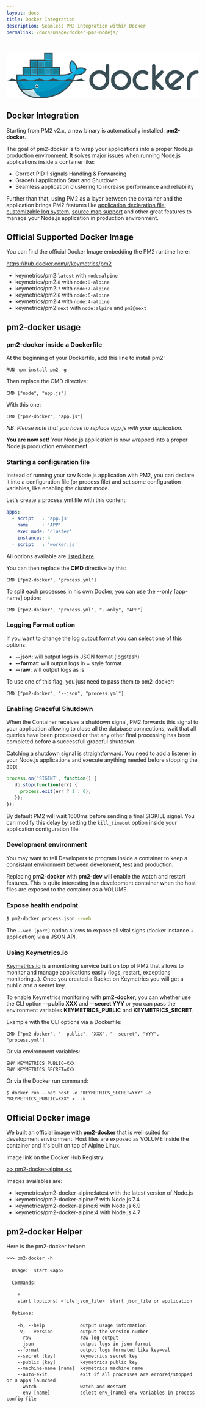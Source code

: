 ```yaml
---
layout: docs
title: Docker Integration
description: Seamless PM2 integration within Docker
permalink: /docs/usage/docker-pm2-nodejs/
---
```


<center style="margin-top: 28px; margin-bottom: 23px">
<img src="/images/docker_logo.png" title="Docker PM2 Node.js"/>
</center>

## Docker Integration

Starting from PM2 v2.x, a new binary is automatically installed: **pm2-docker**.

The goal of pm2-docker is to wrap your applications into a proper Node.js production environment. It solves major issues when running Node.js applications inside a container like:

- Correct PID 1 signals Handling & Forwarding
- Graceful application Start and Shutdown
- Seamless application clustering to increase performance and reliability

Further than that, using PM2 as a layer between the container and the application brings PM2 features like [application declaration file](/docs/usage/application-declaration/), [customizable log system](/docs/usage/log-management/), [source map support](/docs/usage/source-map-support/) and other great features to manage your Node.js application in production environment.

## Official Supported Docker Image

You can find the official Docker Image embedding the PM2 runtime here:

https://hub.docker.com/r/keymetrics/pm2


- keymetrics/pm2:`latest` with `node:alpine`
- keymetrics/pm2:`8` with `node:8-alpine`
- keymetrics/pm2:`7` with `node:7-alpine`
- keymetrics/pm2:`6` with `node:6-alpine`
- keymetrics/pm2:`4` with `node:4-alpine`
- keymetrics/pm2:`next` with `node:alpine` and `pm2@next`

## pm2-docker usage

### pm2-docker inside a Dockerfile

At the beginning of your Dockerfile, add this line to install pm2:

```
RUN npm install pm2 -g
```

Then replace the CMD directive:

```
CMD ["node", "app.js"]
```

With this one:

```
CMD ["pm2-docker", "app.js"]
```

*NB: Please note that you have to replace app.js with your application.*

**You are now set!** Your Node.js application is now wrapped into a proper Node.js production environment.

### Starting a configuration file

Instead of running your raw Node.js application with PM2, you can declare it into a configuration file (or process file) and set some configuration variables, like enabling the cluster mode.

Let's create a process.yml file with this content:

```yaml
apps:
  - script   : 'app.js'
    name     : 'APP'
    exec_mode: 'cluster'
    instances: 4
  - script   : 'worker.js'
```

All options available are [listed here](/docs/usage/application-declaration/#attributes-available).

You can then replace the **CMD** directive by this:

```
CMD ["pm2-docker", "process.yml"]
```

To split each processes in his own Docker, you can use the --only [app-name] option:

```
CMD ["pm2-docker", "process.yml", "--only", "APP"]
```

### Logging Format option

If you want to change the log output format you can select one of this options:

- **--json**: will output logs in JSON format (logstash)
- **--format**: will output logs in = style format
- **--raw**: will output logs as is

To use one of this flag, you just need to pass them to pm2-docker:

```
CMD ["pm2-docker", "--json", "process.yml"]
```

### Enabling Graceful Shutdown

When the Container receives a shutdown signal, PM2 forwards this signal to your application allowing to close all the database connections, wait that all queries have been processed or that any other final processing has been completed before a successfull graceful shutdown.

Catching a shutdown signal is straightforward. You need to add a listener in your Node.js applications and execute anything needed before stopping the app:

```javascript
process.on('SIGINT', function() {
   db.stop(function(err) {
     process.exit(err ? 1 : 0);
   });
});
```

By default PM2 will wait 1600ms before sending a final SIGKILL signal. You can modify this delay by setting the `kill_timeout` option inside your application configuration file.

### Development environment

You may want to tell Developers to program inside a container to keep a consistant environment between develoment, test and production.

Replacing **pm2-docker** with **pm2-dev** will enable the watch and restart features. This is quite interesting in a development container when the host files are exposed to the container as a VOLUME.

### Expose health endpoint

```bash
$ pm2-docker process.json --web
```

The `--web [port]` option allows to expose all vital signs (docker instance + application) via a JSON API.

### Using Keymetrics.io

[Keymetrics.io](https://keymetrics.io/) is a monitoring service built on top of PM2 that allows to monitor and manage applications easily (logs, restart, exceptions monitoring...). Once you created a Bucket on Keymetrics you will get a public and a secret key.

To enable Keymetrics monitoring with **pm2-docker**, you can whether use the CLI option **--public XXX** and **--secret YYY** or you can pass the environment variables **KEYMETRICS_PUBLIC** and **KEYMETRICS_SECRET**.

Example with the CLI options via a Dockerfile:

```
CMD ["pm2-docker", "--public", "XXX", "--secret", "YYY", "process.yml"]
```

Or via environment variables:

```
ENV KEYMETRICS_PUBLIC=XXX
ENV KEYMETRICS_SECRET=XXX
```

Or via the Docker run command:

```
$ docker run --net host -e "KEYMETRICS_SECRET=YYY" -e "KEYMETRICS_PUBLIC=XXX" <...>
```

## Official Docker image

We built an official image with **pm2-docker** that is well suited for development environment. Host files are exposed as VOLUME inside the container and it's built on top of Alpine Linux.

Image link on the Docker Hub Registry:

[>> pm2-docker-alpine <<](https://hub.docker.com/r/keymetrics/pm2-docker-alpine/)

Images availables are:

- keymetrics/pm2-docker-alpine:latest with the latest version of Node.js
- keymetrics/pm2-docker-alpine:7 with Node.js 7.4
- keymetrics/pm2-docker-alpine:6 with Node.js 6.9
- keymetrics/pm2-docker-alpine:4 with Node.js 4.7

## pm2-docker Helper

Here is the pm2-docker helper:

```
>>> pm2-docker -h

  Usage:  start <app>

  Commands:

    *
    start [options] <file|json_file>  start json_file or application

  Options:

    -h, --help             output usage information
    -V, --version          output the version number
    --raw                  raw log output
    --json                 output logs in json format
    --format               output logs formated like key=val
    --secret [key]         keymetrics secret key
    --public [key]         keymetrics public key
    --machine-name [name]  keymetrics machine name
    --auto-exit            exit if all processes are errored/stopped or 0 apps launched
    --watch                watch and Restart
    --env [name]           select env_[name] env variables in process config file
```
